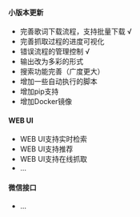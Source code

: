 #### 小版本更新
* 完善歌词下载流程，支持批量下载 √
* 完善抓取过程的进度可视化
* 错误流程的管理控制 √
* 输出改为多彩的形式
* 搜索功能完善（广度更大）
* 增加一些自动执行的脚本
* 增加pip支持
* 增加Docker镜像

#### WEB UI
* WEB UI支持实时检索
* WEB UI支持推荐
* WEB UI支持在线抓取
* ...

#### 微信接口
* ...